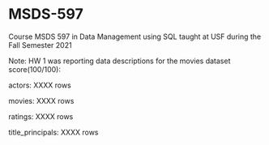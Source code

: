 # MSDS-597
Course MSDS 597 in Data Management using SQL taught at USF during the Fall Semester 2021


Note: HW 1 was reporting data descriptions for the movies dataset score(100/100):

actors:  XXXX rows

movies: XXXX rows 

ratings:  XXXX rows

title_principals:  XXXX rows
